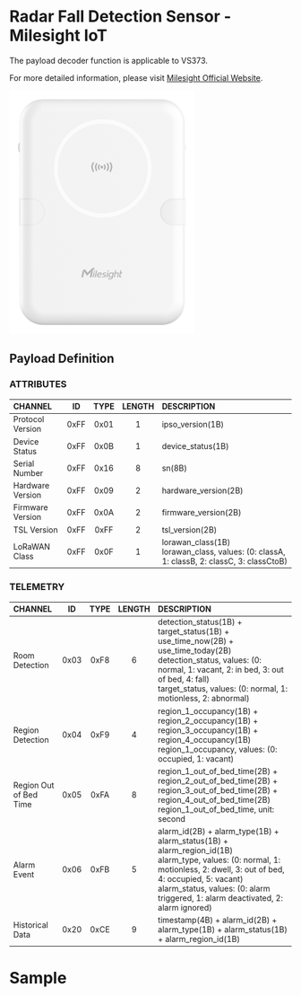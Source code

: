 # Radar Fall Detection Sensor - Milesight IoT

The payload decoder function is applicable to VS373.

For more detailed information, please visit [Milesight Official Website](https://www.milesight.com/iot/product/lorawan-sensor/vs373).

![VS373](VS373.png)

## Payload Definition

### ATTRIBUTES

| CHANNEL          |  ID  | TYPE | LENGTH | DESCRIPTION                                                                                   |
| :--------------- | :--: | :--: | :----: | :-------------------------------------------------------------------------------------------- |
| Protocol Version | 0xFF | 0x01 |   1    | ipso_version(1B)                                                                              |
| Device Status    | 0xFF | 0x0B |   1    | device_status(1B)                                                                             |
| Serial Number    | 0xFF | 0x16 |   8    | sn(8B)                                                                                        |
| Hardware Version | 0xFF | 0x09 |   2    | hardware_version(2B)                                                                          |
| Firmware Version | 0xFF | 0x0A |   2    | firmware_version(2B)                                                                          |
| TSL Version      | 0xFF | 0xFF |   2    | tsl_version(2B)                                                                               |
| LoRaWAN Class    | 0xFF | 0x0F |   1    | lorawan_class(1B)<br />lorawan_class, values: (0: classA, 1: classB, 2: classC, 3: classCtoB) |

### TELEMETRY

| CHANNEL                |  ID  | TYPE | LENGTH | DESCRIPTION                                                                                                                                                                                                                                                           |
| :--------------------- | :--: | :--: | :----: | :-------------------------------------------------------------------------------------------------------------------------------------------------------------------------------------------------------------------------------------------------------------------- |
| Room Detection         | 0x03 | 0xF8 |   6    | detection_status(1B) + target_status(1B) + use_time_now(2B) + use_time_today(2B) <br />detection_status, values: (0: normal, 1: vacant, 2: in bed, 3: out of bed, 4: fall) <br />target_status, values: (0: normal, 1: motionless, 2: abnormal)                       |
| Region Detection       | 0x04 | 0xF9 |   4    | region_1_occupancy(1B) + region_2_occupancy(1B) + region_3_occupancy(1B) + region_4_occupancy(1B)<br />region_1_occupancy, values: (0: occupied, 1: vacant)                                                                                                           |
| Region Out of Bed Time | 0x05 | 0xFA |   8    | region_1_out_of_bed_time(2B) + region_2_out_of_bed_time(2B) + region_3_out_of_bed_time(2B) + region_4_out_of_bed_time(2B)<br />region_1_out_of_bed_time, unit: second                                                                                                 |
| Alarm Event            | 0x06 | 0xFB |   5    | alarm_id(2B) + alarm_type(1B) + alarm_status(1B) + alarm_region_id(1B) <br />alarm_type, values: (0: normal, 1: motionless, 2: dwell, 3: out of bed, 4: occupied, 5: vacant) <br />alarm_status, values: (0: alarm triggered, 1: alarm deactivated, 2: alarm ignored) |
| Historical Data        | 0x20 | 0xCE |   9    | timestamp(4B) + alarm_id(2B) + alarm_type(1B) + alarm_status(1B) + alarm_region_id(1B)                                                                                                                                                                                |

# Sample

```json

```
